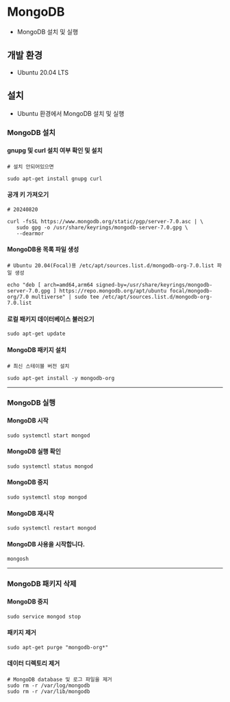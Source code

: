 # MongoDB

- MongoDB 설치 및 실행





## 개발 환경

- Ubuntu 20.04 LTS 





## 설치

- Ubuntu 환경에서 MongoDB 설치 및 실행



### MongoDB 설치



#### gnupg 및 curl 설치 여부 확인 및 설치

```
# 설치 안되어있으면

sudo apt-get install gnupg curl
```



#### 공개 키 가져오기

```
# 20240820

curl -fsSL https://www.mongodb.org/static/pgp/server-7.0.asc | \
   sudo gpg -o /usr/share/keyrings/mongodb-server-7.0.gpg \
   --dearmor
```



#### MongoDB용 목록 파일 생성

```
# Ubuntu 20.04(Focal)용 /etc/apt/sources.list.d/mongodb-org-7.0.list 파일 생성

echo "deb [ arch=amd64,arm64 signed-by=/usr/share/keyrings/mongodb-server-7.0.gpg ] https://repo.mongodb.org/apt/ubuntu focal/mongodb-org/7.0 multiverse" | sudo tee /etc/apt/sources.list.d/mongodb-org-7.0.list
```



#### 로컬 패키지 데이터베이스 불러오기

```
sudo apt-get update
```



#### MongoDB 패키지 설치

```
# 최신 스테이블 버전 설치

sudo apt-get install -y mongodb-org
```



---

### MongoDB 실행



#### MongoDB 시작

```
sudo systemctl start mongod
```



#### MongoDB 실행 확인

```
sudo systemctl status mongod

```



#### MongoDB 중지

```
sudo systemctl stop mongod
```



#### MongoDB 재시작

```
sudo systemctl restart mongod
```



####  MongoDB 사용을 시작합니다.

```
mongosh
```



---

### MongoDB 패키지 삭제



#### MongoDB 중지

```
sudo service mongod stop
```



#### 패키지 제거

```
sudo apt-get purge "mongodb-org*"
```



#### 데이터 디렉토리 제거

```
# MongoDB database 및 로그 파일을 제거
sudo rm -r /var/log/mongodb
sudo rm -r /var/lib/mongodb
```